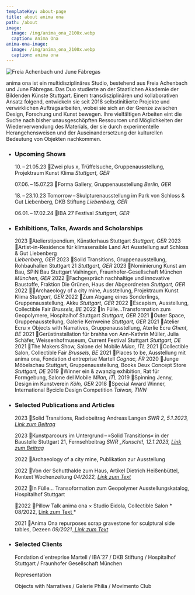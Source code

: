 ```yaml
---
templateKey: about-page
title: about anima ona
path: /about
image:
  image: /img/anima_ona_2100x.webp
  caption: Anima Ona
anima-ona-image:
  image: /img/anima_ona_2100x.webp
  caption: anima ona
---
```

![ Freia Achenbach und June Fàbregas](/img/anima_ona_2100x.webp "anima ona")

anima ona ist ein multidisziplinäres Studio, bestehend aus Freia Achenbach und June Fàbregas. Das Duo studierte an der Staatlichen Akademie der Bildenden Künste Stuttgart. Einem transdisziplinären und kollaborativen Ansatz folgend, entwickeln sie seit 2018 selbstinitiierte Projekte und verwirklichen Auftragsarbeiten, wobei sie sich an der Grenze zwischen Design, Forschung und Kunst bewegen. Ihre vielfältigen Arbeiten eint die Suche nach bisher unausgeschöpften Ressourcen und Möglichkeiten der Wiederverwendung des Materials, der sie durch experimentelle Herangehensweisen und der Auseinandersetzung der kulturellen Bedeutung von Objekten nachkommen.

* ### Upcoming Shows

  10. – 21.05.23
  Zwei plus x, Trüffelsuche, Gruppenausstellung, Projektraum Kunst Klima 
  *Stuttgart, GER*

  07.06. – 15.07.23
  Forma Gallery, Gruppenausstellung 
  *Berlin, GER*

  18. – 23.10.23
  Tomorrow – Skulpturenausstellung im Park von 
  Schloss & Gut Liebenberg, DKB Stiftung
  *Liebenberg, GER*

  06.01. – 17.02.24
  IBA 27 Festival 
  *Stuttgart, GER*
* ### Exhibitions, Talks, Awards and Scholarships

  2023	Atelierstipendium, Künstlerhaus Stuttgart 
               *Stuttgart, GER*
  2023	Artist-in-Residence für klimasensible Land Art Ausstellung auf Schloss & Gut Liebenberg 		
               *Liebenberg, GER*
  2023	Solid Transitions, Gruppenausstellung, Rohbauhallen Stuttgart 21 
               *Stuttgart, GER*
  2023 	Nominierung Kunst am Bau, SPiN Bau Stuttgart Vaihingen, Fraunhofer-Gesellschaft München
               *München, GER*
  2022	Fachgespräch nachhaltige und innovative Baustoffe, Fraktion Die Grünen, Haus der Abgeordneten
               *Stuttgart, GER*
  2022	Archaeology of a city mine, Ausstellung, Projektraum Kunst Klima
               *Stuttgart, GER*
  2022 	Zum Abgang eines Sonderlings, Gruppenausstellung, Akku
               *Stuttgart, GER*
  2022	Escapism, Ausstellung, Collectible Fair
               *Brussels, BE*
  2022	In Fülle…Transformation zum Geopolymere, Hospitalhof Stuttgart
               *Stuttgart, GER*
  2021 	Outer Space, Gruppenausstellung, Galerie Kernweine
               *Stuttgart, GER*
  2021 	Atelier Ecru × Objects with Narratives, Gruppenausstellung, Aterlie Ecru
               *Ghent, BE*
  2021 	Gerüstinstallation für brahha von Ann-Kathrin  Müller, Julia Schäfer, Weissenhofmuseum, Current Festival Stuttgart
               *Stuttgart, DE*
  2021 	The Makers Show, Salone del Mobile
               *Milan, ITL*
  2021 	Collectible Salon, Collectible Fair
               *Brussels, BE*
  2021 	Places to be, Ausstellung mit anima ona, Fondation d entreprise Martell
              *Cognac, FR*
  2020 	Junge Möbelschau Stuttgart, Gruppenausstellung, Books Deux Concept Store
                *Stuttgart, DE*
  2019 	Winner ein & zwanzig exhibition, Rat für Formgebung, Salone del Mobile
               *Milan, ITL*
  2019 	Spinning Jenny, Design im Kunstverein
               *Köln, GER*
  2018 	Special Award Winner, International Bycicle Design Competition
               *Taiwan, TWN*
* ### Selected Publications and Articles

  2023	Solid Transitions, Radiobeitrag Andreas Langen 
               *SWR 2, 5.1.2023, [Link zum Beitrag](www.google.com)*

  2023	Kunstparcours im Untergrund – »Solid Transitions« in der Baustelle Stuttgart 21, Fernsehbeitrag 
               *SWR „Kunscht!, 12.1.2023, [Link zum Beitrag](www.google.com)*

  2022	Archaeology of a city mine, Publikation zur Ausstellung

  2022	Von der Schutthalde zum Haus, Artikel Dietrich Heißenbüttel, Kontext Wochenzeitung
               *04/2022, [Link zum Text](www.google.com)*

  2022	In Fülle… Transoformation zum Geopolymer Ausstellungskatalog, Hospitalhof Stuttgart

  2022	Pillow Talk anima ona × Studio Eidola, Collectible Salon
              *  08/2022, [Link zum Text ](www.google.com)*

  2021	Anima Ona repurposes scrap gravestone for sculptural side tables, Dezeen
               *09/2021,[ Link zum Text](www.google.com)*
* ### Selected Clients

  Fondation d´entreprise Martell / IBA´27 / DKB Stiftung /
  Hospitalhof Stuttgart / Fraunhofer Gesellschaft München

  Representation

  Objects with Narratives / Galerie Philia / 
  Movimento Club